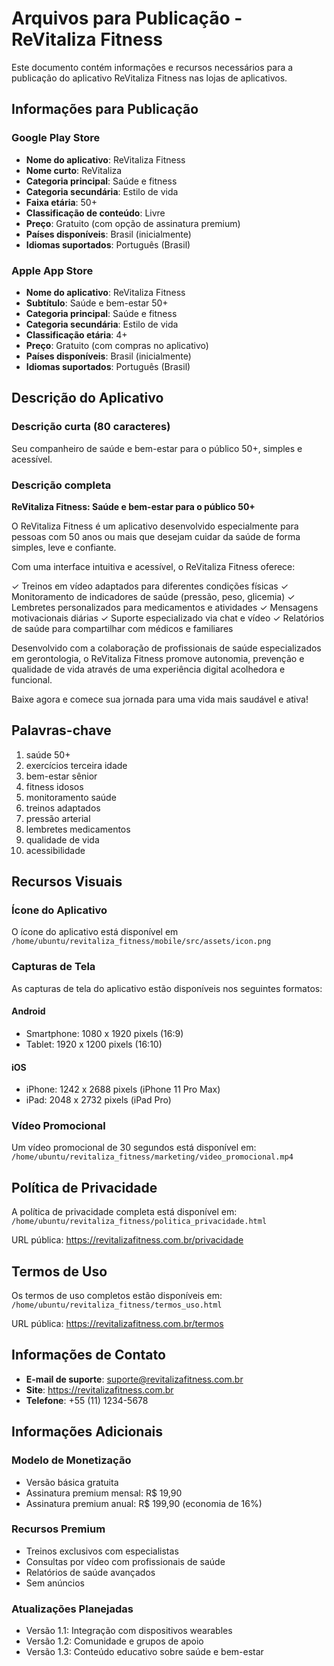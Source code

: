 # Arquivos para Publicação - ReVitaliza Fitness

Este documento contém informações e recursos necessários para a publicação do aplicativo ReVitaliza Fitness nas lojas de aplicativos.

## Informações para Publicação

### Google Play Store

- **Nome do aplicativo**: ReVitaliza Fitness
- **Nome curto**: ReVitaliza
- **Categoria principal**: Saúde e fitness
- **Categoria secundária**: Estilo de vida
- **Faixa etária**: 50+
- **Classificação de conteúdo**: Livre
- **Preço**: Gratuito (com opção de assinatura premium)
- **Países disponíveis**: Brasil (inicialmente)
- **Idiomas suportados**: Português (Brasil)

### Apple App Store

- **Nome do aplicativo**: ReVitaliza Fitness
- **Subtítulo**: Saúde e bem-estar 50+
- **Categoria principal**: Saúde e fitness
- **Categoria secundária**: Estilo de vida
- **Classificação etária**: 4+
- **Preço**: Gratuito (com compras no aplicativo)
- **Países disponíveis**: Brasil (inicialmente)
- **Idiomas suportados**: Português (Brasil)

## Descrição do Aplicativo

### Descrição curta (80 caracteres)
Seu companheiro de saúde e bem-estar para o público 50+, simples e acessível.

### Descrição completa

**ReVitaliza Fitness: Saúde e bem-estar para o público 50+**

O ReVitaliza Fitness é um aplicativo desenvolvido especialmente para pessoas com 50 anos ou mais que desejam cuidar da saúde de forma simples, leve e confiante.

Com uma interface intuitiva e acessível, o ReVitaliza Fitness oferece:

✓ Treinos em vídeo adaptados para diferentes condições físicas
✓ Monitoramento de indicadores de saúde (pressão, peso, glicemia)
✓ Lembretes personalizados para medicamentos e atividades
✓ Mensagens motivacionais diárias
✓ Suporte especializado via chat e vídeo
✓ Relatórios de saúde para compartilhar com médicos e familiares

Desenvolvido com a colaboração de profissionais de saúde especializados em gerontologia, o ReVitaliza Fitness promove autonomia, prevenção e qualidade de vida através de uma experiência digital acolhedora e funcional.

Baixe agora e comece sua jornada para uma vida mais saudável e ativa!

## Palavras-chave

1. saúde 50+
2. exercícios terceira idade
3. bem-estar sênior
4. fitness idosos
5. monitoramento saúde
6. treinos adaptados
7. pressão arterial
8. lembretes medicamentos
9. qualidade de vida
10. acessibilidade

## Recursos Visuais

### Ícone do Aplicativo
O ícone do aplicativo está disponível em `/home/ubuntu/revitaliza_fitness/mobile/src/assets/icon.png`

### Capturas de Tela

As capturas de tela do aplicativo estão disponíveis nos seguintes formatos:

#### Android
- Smartphone: 1080 x 1920 pixels (16:9)
- Tablet: 1920 x 1200 pixels (16:10)

#### iOS
- iPhone: 1242 x 2688 pixels (iPhone 11 Pro Max)
- iPad: 2048 x 2732 pixels (iPad Pro)

### Vídeo Promocional

Um vídeo promocional de 30 segundos está disponível em:
`/home/ubuntu/revitaliza_fitness/marketing/video_promocional.mp4`

## Política de Privacidade

A política de privacidade completa está disponível em:
`/home/ubuntu/revitaliza_fitness/politica_privacidade.html`

URL pública: https://revitalizafitness.com.br/privacidade

## Termos de Uso

Os termos de uso completos estão disponíveis em:
`/home/ubuntu/revitaliza_fitness/termos_uso.html`

URL pública: https://revitalizafitness.com.br/termos

## Informações de Contato

- **E-mail de suporte**: suporte@revitalizafitness.com.br
- **Site**: https://revitalizafitness.com.br
- **Telefone**: +55 (11) 1234-5678

## Informações Adicionais

### Modelo de Monetização
- Versão básica gratuita
- Assinatura premium mensal: R$ 19,90
- Assinatura premium anual: R$ 199,90 (economia de 16%)

### Recursos Premium
- Treinos exclusivos com especialistas
- Consultas por vídeo com profissionais de saúde
- Relatórios de saúde avançados
- Sem anúncios

### Atualizações Planejadas
- Versão 1.1: Integração com dispositivos wearables
- Versão 1.2: Comunidade e grupos de apoio
- Versão 1.3: Conteúdo educativo sobre saúde e bem-estar
